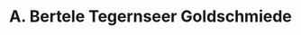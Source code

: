 ---
title: "A. Bertele Tegernseer Goldschmiede"
url: /tegernsee/a-bertele-tegernseer-goldschmiede/
shop: Schmuck
---